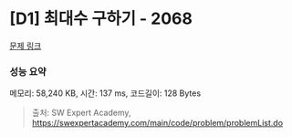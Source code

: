 # [D1] 최대수 구하기 - 2068 

[문제 링크](https://swexpertacademy.com/main/code/problem/problemDetail.do?contestProbId=AV5QQhbqA4QDFAUq) 

### 성능 요약

메모리: 58,240 KB, 시간: 137 ms, 코드길이: 128 Bytes



> 출처: SW Expert Academy, https://swexpertacademy.com/main/code/problem/problemList.do
